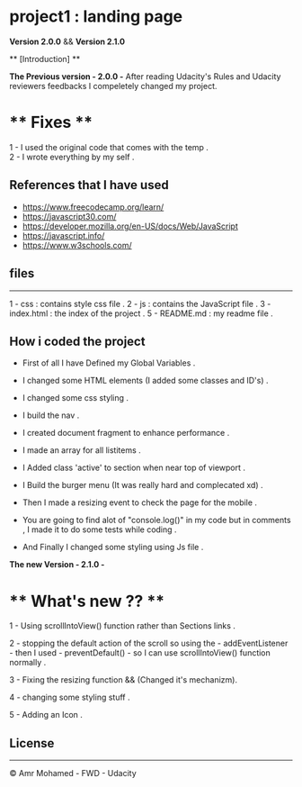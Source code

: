 # project1 : landing page

**Version 2.0.0** && **Version 2.1.0**

** [Introduction] **

**The Previous version - 2.0.0 -**
After reading Udacity's Rules and Udacity reviewers feedbacks I compeletely changed my project.

# ** Fixes **
1 - I used the original code that comes with the temp .<br> 
2 - I wrote everything by my self .

## References that I have used

- https://www.freecodecamp.org/learn/
- https://javascript30.com/
- https://developer.mozilla.org/en-US/docs/Web/JavaScript
- https://javascript.info/
- https://www.w3schools.com/


## files

---
1 - css : contains style css file .
2 - js : contains the JavaScript file .
3 - index.html : the index of the project .
5 - README.md : my readme file .

## How i coded the project

- First of all I have Defined my Global Variables .

- I changed some HTML elements (I added some classes and ID's) .

- I changed some css styling .

- I build the nav .

- I created document fragment to enhance performance .

- I made an array for all listitems . 

- I Added class 'active' to section when near top of viewport .

- I Build the burger menu (It was really hard and complecated xd) .

- Then I made a resizing event to check the page for the mobile .

- You are going to find alot of  "console.log()" in my code but in comments , I made it to do some tests while coding . 

- And Finally I changed some styling using Js file . 

**The new Version - 2.1.0 -**

# ** What's new ?? **

1 - Using scrollIntoView() function rather than Sections links .

2 - stopping the default action of the scroll so using the  - addEventListener -  then I used - preventDefault() - so I can use scrollIntoView() function normally .

3 - Fixing the resizing function && (Changed it's mechanizm).

4 - changing some styling stuff . 

5 - Adding an Icon .


## License

---

© Amr Mohamed - FWD - Udacity
